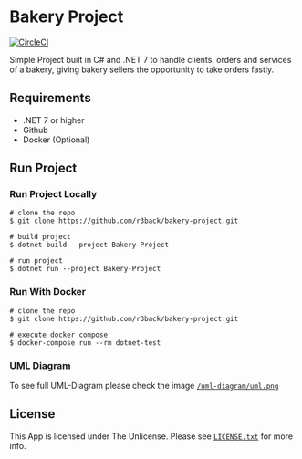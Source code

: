# Bakery Project

[![CircleCI](https://dl.circleci.com/status-badge/img/gh/r3back/bakery-project/tree/main.svg?style=shield)](https://dl.circleci.com/status-badge/redirect/gh/r3back/bakery-project/tree/main)

Simple Project built in C# and .NET 7 to handle clients, orders and services of a bakery, giving bakery sellers the opportunity to take orders fastly.

## Requirements

* .NET 7 or higher
* Github
* Docker (Optional)

## Run Project

### Run Project Locally
```console
# clone the repo
$ git clone https://github.com/r3back/bakery-project.git

# build project
$ dotnet build --project Bakery-Project

# run project
$ dotnet run --project Bakery-Project
```

### Run With Docker
```console
# clone the repo
$ git clone https://github.com/r3back/bakery-project.git

# execute docker compose
$ docker-compose run --rm dotnet-test
```

### UML Diagram
To see full UML-Diagram please check the image [`/uml-diagram/uml.png`](https://github.com/r3back/bakery-project/tree/main/Bakery-Project/uml.png)



## License
This App is licensed under The Unlicense. Please see [`LICENSE.txt`](https://github.com/r3back/bakery-project/blob/main/LICENSE) for more info.
